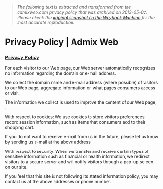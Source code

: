 > *The following text is extracted and transformed from the admixweb.com privacy policy that was archived on 2013-05-02. Please check the [original snapshot on the Wayback Machine](https://web.archive.org/web/20130502150959id_/http%3A//www.admixweb.com/policies) for the most accurate reproduction.*

# Privacy Policy | Admix Web

### [Privacy Policy](http://www.admixweb.com/policies/)

For each visitor to our Web page, our Web server automatically recognizes no information regarding the domain or e-mail address.

We collect the domain name and e-mail address (where possible) of visitors to our Web page, aggregate information on what pages consumers access or visit.

The information we collect is used to improve the content of our Web page, .

With respect to cookies: We use cookies to store visitors preferences, record session information, such as items that consumers add to their shopping cart.

If you do not want to receive e-mail from us in the future, please let us know by sending us e-mail at the above address.

With respect to security: When we transfer and receive certain types of sensitive information such as financial or health information, we redirect visitors to a secure server and will notify visitors through a pop-up screen on our site.

If you feel that this site is not following its stated information policy, you may contact us at the above addresses or phone number.
